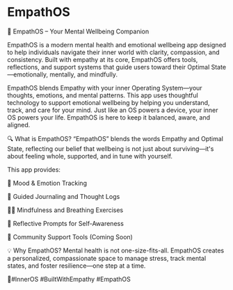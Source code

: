 # EmpathOS
🌿 EmpathOS – Your Mental Wellbeing Companion

EmpathOS is a modern mental health and emotional wellbeing app designed to help individuals navigate their inner world with clarity, compassion, and consistency.
Built with empathy at its core, EmpathOS offers tools, reflections, and support systems that guide users toward their Optimal State—emotionally, mentally, and mindfully.

EmpathOS blends Empathy with your inner Operating System—your thoughts, emotions, and mental patterns. This app uses thoughtful technology to support emotional wellbeing by helping you understand, track, and care for your mind. Just like an OS powers a device, your inner OS powers your life. EmpathOS is here to keep it balanced, aware, and aligned.

🔍 What is EmpathOS?
“EmpathOS” blends the words Empathy and Optimal State, reflecting our belief that wellbeing is not just about surviving—it's about feeling whole, supported, and in tune with yourself.

This app provides:

🧠 Mood & Emotion Tracking

📓 Guided Journaling and Thought Logs

🧘‍♀️ Mindfulness and Breathing Exercises

💬 Reflective Prompts for Self-Awareness

🤝 Community Support Tools (Coming Soon)

💡 Why EmpathOS?
Mental health is not one-size-fits-all. EmpathOS creates a personalized, compassionate space to manage stress, track mental states, and foster resilience—one step at a time.

🤍#InnerOS  #BuiltWithEmpathy  #EmpathOS
